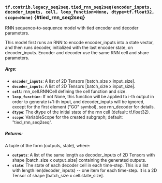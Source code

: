 ### `tf.contrib.legacy_seq2seq.tied_rnn_seq2seq(encoder_inputs, decoder_inputs, cell, loop_function=None, dtype=tf.float32, scope=None)` {#tied_rnn_seq2seq}

RNN sequence-to-sequence model with tied encoder and decoder parameters.

This model first runs an RNN to encode encoder_inputs into a state vector, and
then runs decoder, initialized with the last encoder state, on decoder_inputs.
Encoder and decoder use the same RNN cell and share parameters.

##### Args:


*  <b>`encoder_inputs`</b>: A list of 2D Tensors [batch_size x input_size].
*  <b>`decoder_inputs`</b>: A list of 2D Tensors [batch_size x input_size].
*  <b>`cell`</b>: rnn_cell.RNNCell defining the cell function and size.
*  <b>`loop_function`</b>: If not None, this function will be applied to i-th output
    in order to generate i+1-th input, and decoder_inputs will be ignored,
    except for the first element ("GO" symbol), see rnn_decoder for details.
*  <b>`dtype`</b>: The dtype of the initial state of the rnn cell (default: tf.float32).
*  <b>`scope`</b>: VariableScope for the created subgraph; default: "tied_rnn_seq2seq".

##### Returns:

  A tuple of the form (outputs, state), where:

*  <b>`outputs`</b>: A list of the same length as decoder_inputs of 2D Tensors with
      shape [batch_size x output_size] containing the generated outputs.
*  <b>`state`</b>: The state of each decoder cell in each time-step. This is a list
      with length len(decoder_inputs) -- one item for each time-step.
      It is a 2D Tensor of shape [batch_size x cell.state_size].

